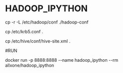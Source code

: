 # HADOOP_IPYTHON
cp -r -L /etc/hadoop/conf ./hadoop-conf

cp /etc/krb5.conf .

cp /etc/hive/conf/hive-site.xml .

#RUN

docker run -p 8888:8888 --name hadoop_ipython --rm allxone/hadoop_ipython
